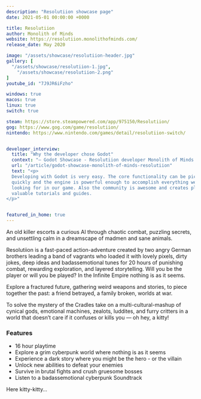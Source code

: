 ```yaml
---
description: "Resolutiion showcase page"
date: 2021-05-01 00:00:00 +0000

title: Resolutiion
author: Monolith of Minds
website: https://resolutiion.monolithofminds.com/
release_date: May 2020

image: "/assets/showcase/resolutiion-header.jpg"
gallery: [
  "/assets/showcase/resolutiion-1.jpg",
	"/assets/showcase/resolutiion-2.png"
]
youtube_id: "7J9JR6iFzho"

windows: true
macos: true
linux: true
switch: true

steam: https://store.steampowered.com/app/975150/Resolutiion/
gog: https://www.gog.com/game/resolutiion/
nintendo: https://www.nintendo.com/games/detail/resolutiion-switch/


developer_interview:
  title: "Why the developer chose Godot"
  context: "— Godot Showcase - Resolutiion developer Monolith of Minds talks about their experience"
  url: "/article/godot-showcase-monolith-of-minds-resolutiion"
  text: "<p>
  Developing with Godot is very easy. The core functionality can be picked up
  quickly and the engine is powerful enough to accomplish everything we were
  looking for in our game. Also the community is awesome and creates plenty of
  valuable tutorials and guides.
</p>"


featured_in_home: true
---
```


<p>
  An old killer escorts a curious AI through chaotic combat, puzzling secrets,
  and unsettling calm in a dreamscape of madmen and sane animals.
<p>
<p>
  Resolutiion is a fast-paced action-adventure created by two angry German
  brothers leading a band of vagrants who loaded it with lovely pixels, dirty
  jokes, deep ideas and badassemotional tunes for 20 hours of punishing combat,
  rewarding exploration, and layered storytelling. Will you be the player or
  will you be played? In the Infinite Empire nothing is as it seems.
</p>
<p>
  Explore a fractured future, gathering weird weapons and stories, to piece
  together the past: a friend betrayed, a family broken, worlds at war.
</p>
<p>
  To solve the mystery of the Cradles take on a multi-cultural-mashup of cynical
  gods, emotional machines, zealots, luddites, and furry critters in a world
  that doesn’t care if it confuses or kills you — oh hey, a kitty!
</p>
<h3>Features</h3>
<ul>
  <li>16 hour playtime</li>
  <li>Explore a grim cyberpunk world where nothing is as it seems</li>
  <li>Experience a dark story where you might be the hero - or the villain</li>
  <li>Unlock new abilities to defeat your enemies</li>
  <li>Survive in brutal fights and crush gruesome bosses</li>
  <li>Listen to a badassemotional cyberpunk Soundtrack</li>
</ul>
<p>
  Here kitty-kitty…
</p>
